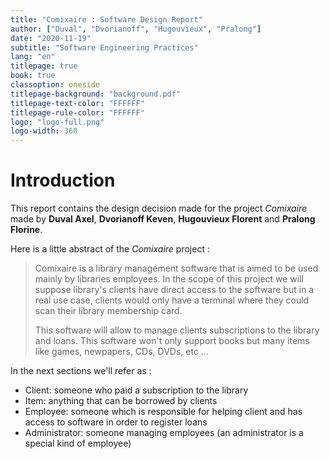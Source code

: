 ```yaml
---
title: "Comixaire : Software Design Report"
author: ["Duval", "Dvorianoff", "Hugouvieux", "Pralong"]
date: "2020-11-19"
subtitle: "Software Engineering Practices"
lang: "en"
titlepage: true
book: true
classoption: oneside
titlepage-background: "background.pdf"
titlepage-text-color: "FFFFFF"
titlepage-rule-color: "FFFFFF"
logo: "logo-full.png"
logo-width: 360
---
```


# Introduction

This report contains the design decision made for the project *Comixaire* made by **Duval Axel**, **Dvorianoff Keven**, **Hugouvieux Florent** and **Pralong Florine**.

Here is a little abstract of the *Comixaire* project :

> Comixaire is a library management software that is aimed to be used mainly by libraries employees. In the scope of this project
> we will suppose library's clients have direct access to the software but in a real use case, clients would only have a terminal
> where they could scan their library membership card.
>
> This software will allow to manage clients subscriptions to the library and loans.
> This software won't only support books but many items like games, newpapers, CDs, DVDs, etc ...

In the next sections we'll refer as :

* Client: someone who paid a subscription to the library
* Item: anything that can be borrowed by clients
* Employee: someone which is responsible for helping client and has access to software in order to register loans
* Administrator: someone managing employees (an administrator is a special kind of employee)

